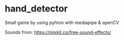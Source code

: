 # hand_detector
Small game by using pyhton with mediapipe &amp; openCV 

Sounds from:
https://mixkit.co/free-sound-effects/
